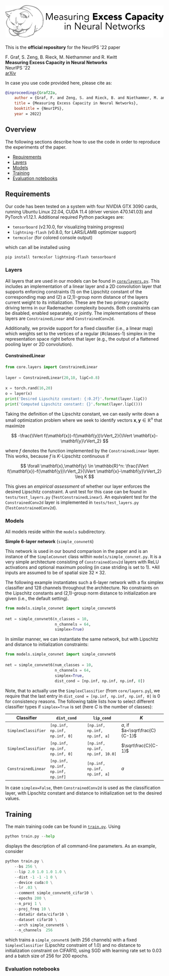 ![Logo](assets/cat.png)
-----------------------


This is the **official repository** for the NeurIPS '22 paper

F. Graf, S. Zeng, B. Rieck, M. Niethammer and R. Kwitt    
**Measuring Excess Capacity in Neural Networks**    
NeurIPS '22    
[arXiv](https://arxiv.org/abs/2202.08070)

In case you use code provided here, please cite as:
```bibtex
@inproceedings{Graf22a,
    author = {Graf, F. and Zeng, S. and Rieck, B. and Niethammer, M. and Kwitt, R.},
    title = {Measuring Excess Capacity in Neural Networks},
    booktitle = {NeurIPS},
    year = 2022}
```

## Overview

The following sections describe how to use the code in order to reproduce the experiments of the paper.

- [Requirements](#Requirements)
- [Layers](#Layers)
- [Models](#Models)
- [Training](#Training)
- [Evaluation notebooks](#Evaluation_notebooks)

## Requirements

Our code has been tested on a system with four NVIDIA GTX 3090 cards, running Ubuntu Linux 22.04, CUDA 11.4 (driver version 470.141.03) and PyTorch v1.12.1. Additional required Python packages are:

- `tensorboard` (v2.10.0, for visualizing training progress)
- `lightning-flash` (v0.8.0, for LARS/LAMB optimizer support)
- `termcolor` (for colored console output)

which can all be installed using 

```bash
pip install termcolor lightning-flash tensorboard
```

### Layers

All layers that are used in our models can be found in [`core/layers.py`](core/layers.py). This includes an implementation of a linear layer and a 2D convolution layer that supports enforcing constraints (1) on the Lipschitz constant of the corresponding map and (2) a (2,1)-group norm distance of the layers current weight to its initialization. These are the two primary capacity driving terms in our Rademacher complexity bounds. Both constraints can be disabled, enabled separately, or jointly. The implementations of these
layers are `ConstrainedLinear` and `ConstrainedConv2d`.

Additionally, we provide support for a fixed classifier (i.e., a linear map) which weights set to the vertices of a regular (#classes-1) simplex in the 
representation space right before that layer (e.g., the output of a flattened pooling layer or 2D convolution). 

#### ConstrainedLinear

```python
from core.layers import ConstrainedLinear

layer = ConstrainedLinear(20,10, lipC=0.8)

x = torch.rand(16,20)
o = layer(x)
print('Desired Lipschitz constant: {:0.2f}'.format(layer.lipC))
print('Computed Lipschitz constant: {}'.format(layer.lipC()))
```

Taking the definition of the Lipschitz constant, we can easily write down a small optimization problem where we seek to identify vectors $\mathbf{x}, \mathbf{y} \in \mathbb{R}^n$ that maximize

$$
-\frac{\lVert f(\mathbf{x})-f(\mathbf{y})\rVert_2}{\lVert \mathbf{x}-\mathbf{y}\rVert_2}
$$

where $f$ denotes the function implemented by the `ConstrainedLinear` layer. This works, because $f$ is $K$-Lipschitz continuous if

$$
\forall \mathbf{x},\mathbf{y} \in \mathbb{R}^n: \frac{\lVert f(\mathbf{x})-f(\mathbf{y})\rVert_2}{\lVert \mathbf{x}-\mathbf{y}\rVert_2} \leq K
$$

This gives an *empirical assessment* of whether our layer enforces the desired Lipschitz constraint. A unit test for this case can be found in `tests/test_layers.py` (`TestConstrainedLinear`). An equivalent test for the `ConstrainedConv2d` layer is implemented in  `tests/test_layers.py` (`TestConstrainedConv2d`).

### Models

All models reside within the `models` subdirectory.

**Simple 6-layer network** (`simple_convnet6`)

This network is used in our bound comparison in the paper and is an instance of the `SimpleConvnet` class within `models/simple_convnet.py`. It is a very simple architecture consisting of `ConstrainedConv2d` layers with ReLU activations and optional maximum pooling (in case striding is set to 1). *All inputs are assumed to be of spatial size $32 \times 32$.

The following example instantiates such a 6-layer network with a fix simplex classifier and 128 channels throughout the architecture. No constraints on the Lipschitz constants and (2,1)-group norm distance to initialization are given (i.e., the default setting).

```python
from models.simple_convnet import simple_convnet6

net = simple_convnet6(n_classes = 10,
                      n_channels = 64,
                      simplex=True)
```
In similar manner, we can instantiate the same network, but with Lipschitz and distance to initialization constraints:

```python
from models.simple_convnet import simple_convnet6

net = simple_convnet6(num_classes = 10,
                      n_channels = 64,
                      simplex=True,
                      dist_cond = [np.inf, np.inf, np.inf, 0])
```

Note, that to actually use the `SimplexClassifier` (from `core/layers.py`), we require that the last entry in `dist_cond = [np.inf, np.inf, np.inf, 0]` is 0 for consistency reasons. The following table lists how to select different classifier types if `simplex=True` is set (here $C$ is the number of classes):

| Classifier | `dist_cond`  | `lip_cond`  | $K$ |
|---|---|---|---|
| `SimplexClassifier`  |  `[np.inf, np.inf, np.inf, 0]` | `[np.inf, np.inf, np.inf, a]` | $a$, if $a<\sqrt\frac{C}{C-1}$| 
| `SimplexClassifier`  |  `[np.inf, np.inf, np.inf, 0]` | `[np.inf, np.inf, np.inf, 10.0]` | $\sqrt\frac{C}{C-1}$|  
| `ConstrainedLinear`  |  `[np.inf, np.inf, np.inf, np.inf]`| `[np.inf, np.inf, np.inf, a] `  | $a$ |   

In case `simplex=False`, then `ConstrainedConv2d` is used as the classification layer, with Lipschitz constant and distance to initialization set to the desired values.

## Training

The main training code can be found in [`train.py`](train.py). Using 
```python
python train.py --help
```
displays the description of all command-line parameters. As an example, consider 

```python
python train.py \
    --bs 256 \
    --lip 2.0 1.0 1.0 1.0 \
    --dist -1 -1 -1 0 \
    --device cuda:0 \
    --lr .03 \
    --comment simple_convnet6_cifar10 \
    --epochs 200 \
    --n_proj 1 \
    --proj_freq 10 \
    --datadir data/cifar10 \
    --dataset cifar10 \
    --arch simple_convnet6 \
    --n_channels  256
```

which trains a `simple_convnet6` (with 256 channels) with a fixed `SimplexClassifier` (Lipschitz constraint of $1.0$) and no distance to initialization constraint on CIFAR10, using SGD with learning rate set to 0.03 and a batch size of 256 for 200 epochs.

### Evaluation notebooks



